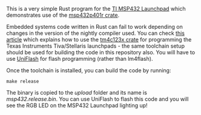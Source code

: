 
This is a very simple Rust program for the [TI MSP432 Launchpad](http://www.ti.com/tool/MSP-EXP432P401R) 
which demonstrates use of the [msp432p401r crate](https://crates.io/crates/msp432p401r). 

Embedded systems code written in Rust can fail to work depending on changes in the
version of the nightly compiler used. You can check [this article](http://pramode.in/2018/01/31/ti-launchpad-with-rust-new-io/)
which explains how to use the [tm4c123x crate](https://crates.io/crates/tm4c123x) for programming the 
Texas Instruments Tiva/Stellaris launchpads - the same toolchain setup should be used for
building the code in this repository also. You will have to use [UniFlash](http://processors.wiki.ti.com/index.php/Category:CCS_UniFlash)
for flash programming (rather than lm4flash).

Once the toolchain is installed, you can build the code by running:

```
make release
```

The binary is copied to the *upload* folder and its name is *msp432.release.bin*. You can
use UniFlash to flash this code and you will see the RGB LED on the MSP432 Launchpad lighting
up!



